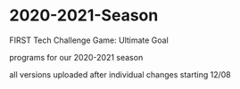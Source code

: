 # 2020-2021-Season
FIRST Tech Challenge
Game: Ultimate Goal

programs for our 2020-2021 season 

all versions uploaded after individual changes starting 12/08

